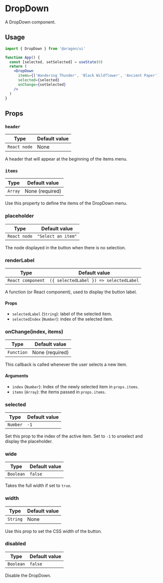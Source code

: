 # DropDown

A DropDown component.

## Usage

```jsx
import { DropDown } from '@aragon/ui'

function App() {
  const [selected, setSelected] = useState(0)
  return (
    <DropDown
      items={['Wandering Thunder', 'Black Wildflower', 'Ancient Paper']}
      selected={selected}
      onChange={setSelected}
    />
  )
}
```

## Props

### `header`

| Type         | Default value |
| ------------ | ------------- |
| `React node` | None          |

A header that will appear at the beginning of the items menu.

### `items`

| Type    | Default value   |
| ------- | --------------- |
| `Array` | None (required) |

Use this property to define the items of the DropDown menu.

### placeholder

| Type         | Default value      |
| ------------ | ------------------ |
| `React node` | `"Select an item"` |

The node displayed in the button when there is no selection.

### renderLabel

| Type              | Default value                          |
| ----------------- | -------------------------------------- |
| `React component` | `({ selectedLabel }) => selectedLabel` |

A function (or React component), used to display the button label.

#### Props

- `selectedLabel` (`String`): label of the selected item.
- `selectedIndex` (`Number`): index of the selected item.

### onChange(index, items)

| Type       | Default value   |
| ---------- | --------------- |
| `Function` | None (required) |

This callback is called whenever the user selects a new item.

#### Arguments

- `index` (`Number`): Index of the newly selected item in `props.items`.
- `items` (`Array`): the items passed in `props.items`.

### selected

| Type     | Default value |
| -------- | ------------- |
| `Number` | `-1`          |

Set this prop to the index of the active item. Set to `-1` to unselect and
display the placeholder.

### wide

| Type      | Default value |
| --------- | ------------- |
| `Boolean` | `false`       |

Takes the full width if set to `true`.

### width

| Type     | Default value |
| -------- | ------------- |
| `String` | None          |

Use this prop to set the CSS width of the button.

### disabled

| Type      | Default value |
| --------- | ------------- |
| `Boolean` | `false`       |

Disable the DropDown.
